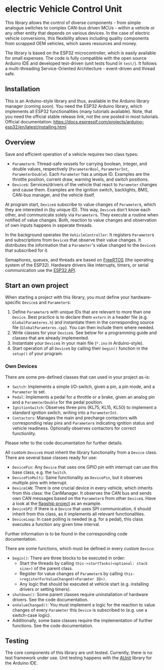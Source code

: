 # electric Vehicle Control Unit

This library allows the control of diverse components - from simple analogue switches to complex CAN-bus driven MCUs - within a vehicle or any other entity that depends on various devices. In the case of electric vehicle conversions, this flexibility allows including quality components from scrapped OEM vehicles, which saves resources and money. 

The library is based on the ESP32 microcontroller, which is easily available for small expenses. The code is fully compatible with the open source Arduino IDE and developed test-driven (unit tests found in `test/`). It follows a multi-threading Service-Oriented Architecture - event-driven and thread safe.

## Installation

This is an Arduino-style library and thus, available in the Arduino library manager (coming soon). You need the ESP32 Arduino library, which implements all ESP32 functionalities (many tutorials available). Note, that you need the official stable release link, not the one posted in most tutorials. Official documentation: https://docs.espressif.com/projects/arduino-esp32/en/latest/installing.html

## Overview

Save and efficient operation of a vehicle requires two class types:
* `Parameter`s: Thread-safe vessels for carrying boolean, integer, and double values, respectively (`ParameterBool`, `ParameterInt`, `ParameterDouble`). Each `Parameter` has a unique ID. Examples are the throttle position, current draw, warning levels, and switch positions.
* `Device`s: Services/drivers of the vehicle that react to `Parameter` changes and cause them. Examples are the ignition switch, backlights, BMS, CAN-bus manager, and the vehicle itself.

At program start, `Device`s subscribe to value changes of `Parameter`s, which they are interested in (by unique ID). This way, `Device`s don't know each other, and communicate solely via `Parameter`s. They execute a routine when notified of value changes. Both, reaction to value changes and observation of own inputs happens in seperate threads.

In the background operates the `VehicleController`: It registers `Parameter`s and subscriptions from `Device`s that observe their value changes. It distributes the information that a `Parameter`'s value changed to the `Device`s that subscribed for it.

Semaphores, queues, and threads are based on [FreeRTOS](https://www.freertos.org/) (the operating system of the ESP32). Hardware drivers like interrupts, timers, or serial communication use the [ESP32 API](https://docs.espressif.com/projects/esp-idf/en/latest/esp32/api-reference/index.html).

## Start an own project

When starting a project with this library, you must define your hardware-specific `Device`s and `Parameter`s:
1. Define `Parameter`s with unique IDs that are relevant to more than one `Device`. Best practice is to declare them `extern` in a header file (e.g. `GlobalParamteres.h`) and instantiate them in the corresponding source file (`GlobalParamteres.cpp`). You can then include them where needed.
2. Write classes for your `Device`s. See below for a programming guide and classes that are already implemented.
3. Instantiate your `Device`s in your main file (`*.ino` in Arduino-style).
4. Start operation of all `Device`s by calling their `begin()` function in the `setup()` of your program.

### Own Devices

There are some pre-defined classes that can used in your project as-is:
* `Switch`: Implements a simple I/O-switch, given a pin, a pin mode, and a `Parameter` to set.
* `Pedal`: Implements a pedal for a throttle or a brake, given an analog pin and a `ParameterDouble` for the pedal position.
* `IgnitionSwitch`: Observes three pins (KL75, KL15, KL50) to implement a standard ignition switch, writing into a `ParameterInt`.
* `Contactors`: Manages the main and precharge contactors with corresponding relay pins and `Parameter`s indicating ignition status and vehicle readiness. Optionally observes contactors for correct functionlity.

Please refer to the code documentation for further details.

All custom `Device`s must inherit the library functionality from a `Device` class. There are several base classes ready for use:
* `DevicePin`: Any `Device` that uses one GPIO pin with interrupt can use this base class, e.g. the `Switch`.
* `DevicePinMulti`: Same functionality as `DevicePin`, but it observes multiple pins with interrupt.
* `DeviceCAN`: There is one crucial device in every vehicle, which inherits from this class: the CanManager. It observes the CAN bus and sends own CAN messages based on the `Parameter`s from other `Device`s. Have a look at the [flagship project](https://github.com/marlinarnz/eVCU_DefenderAPEV528) as an example.
* `DeviceSPI`: If there is a `Device` that uses SPI communication, it should inherit from this class, as it implements all relevant functionalities.
* `DeviceLoop`: In case polling is needed (e.g. for a pedal), this class executes a function any given time interval.

Further information is to be found in the corresponding code documentation.

There are some functions, which must be defined in every custom `Device`:
* `begin()`: There are three blocks to be executed in order:
	* Start the threads by calling `this->startTasks(<optional: stack size>)` of the parent class.
	* Register for value changes of `Parameter`s by calling `this->registerForValueChanged(<Paramter ID>)`.
	* Any logic that should be executed at vehicle start (e.g. installing drivers or setting timers).
* `shutdown()`: Some parent classes require uninstallation of hardware drivers. See the code documentation.
* `onValueChanged()`: You must implement a logic for the reaction to value changes of every `Parameter` this `Device` is subscribed to (e.g. use a switch-case logic).
* Additionally, some base classes require the implementation of further functions. See the code documentation.

## Testing

The core components of this library are unit tested. Currently, there is no test framework under use. Unit testing happens with the [AUnit](https://github.com/bxparks/AUnit) library for the Arduino IDE.
